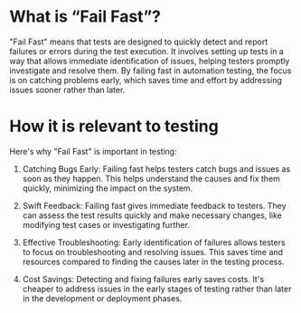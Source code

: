 # What is “Fail Fast”?
"Fail Fast" means that tests are designed to quickly detect and report failures or errors during the test execution. It involves setting up tests in a way that allows immediate identification of issues, helping testers promptly investigate and resolve them. By failing fast in automation testing, the focus is on catching problems early, which saves time and effort by addressing issues sooner rather than later.
# How it is relevant to testing
Here's why "Fail Fast" is important in testing:

1. Catching Bugs Early: Failing fast helps testers catch bugs and issues as soon as they happen. This helps understand the causes and fix them quickly, minimizing the impact on the system.

2. Swift Feedback: Failing fast gives immediate feedback to testers. They can assess the test results quickly and make necessary changes, like modifying test cases or investigating further.

3. Effective Troubleshooting: Early identification of failures allows testers to focus on troubleshooting and resolving issues. This saves time and resources compared to finding the causes later in the testing process.

4. Cost Savings: Detecting and fixing failures early saves costs. It's cheaper to address issues in the early stages of testing rather than later in the development or deployment phases.
